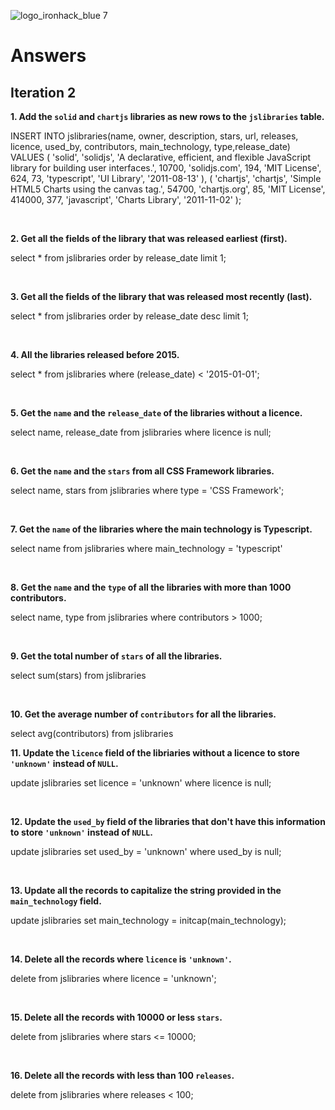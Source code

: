 ![logo_ironhack_blue 7](https://user-images.githubusercontent.com/23629340/40541063-a07a0a8a-601a-11e8-91b5-2f13e4e6b441.png)

# Answers

## Iteration 2

**1. Add the `solid` and `chartjs` libraries as new rows to the `jslibraries` table.**

INSERT INTO jslibraries(name, owner, description, stars, url, releases, licence, used_by, contributors, main_technology, type,release_date)
VALUES
(
'solid',
'solidjs',
'A declarative, efficient, and flexible JavaScript library for building user interfaces.',
10700,
'solidjs.com',
194,
'MIT License',
624,
73,
'typescript',
'UI Library',
'2011-08-13'
),
(
'chartjs',
'chartjs',
'Simple HTML5 Charts using the canvas tag.',
54700,
'chartjs.org',
85,
'MIT License',
414000,
377,
'javascript',
'Charts Library',
'2011-11-02'
);

<br>

**2. Get all the fields of the library that was released earliest (first).**

select \* from jslibraries
order by release_date
limit 1;

<br>

**3. Get all the fields of the library that was released most recently (last).**

select \* from jslibraries
order by release_date desc
limit 1;

<br>

**4. All the libraries released before 2015.**

select \* from jslibraries
where (release_date) < '2015-01-01';

<br>

**5. Get the `name` and the `release_date` of the libraries without a licence.**

select name, release_date from jslibraries
where licence is null;

<br>

**6. Get the `name` and the `stars` from all CSS Framework libraries.**

select name, stars from jslibraries
where type = 'CSS Framework';

<br>

**7. Get the `name` of the libraries where the main technology is Typescript.**

select name from jslibraries
where main_technology = 'typescript'

<br>

**8. Get the `name` and the `type` of all the libraries with more than 1000 contributors.**

select name, type from jslibraries
where contributors > 1000;

<br>

**9. Get the total number of `stars` of all the libraries.**

select sum(stars) from jslibraries

<br>

**10. Get the average number of `contributors` for all the libraries.**

select avg(contributors) from jslibraries
<br>

**11. Update the `licence` field of the libriaries without a licence to store `'unknown'` instead of `NULL`.**

update jslibraries
set licence = 'unknown'
where licence is null;

<br>

**12. Update the `used_by` field of the libraries that don't have this information to store `'unknown'` instead of `NULL`.**

update jslibraries
set used_by = 'unknown'
where used_by is null;

<br>

**13. Update all the records to capitalize the string provided in the `main_technology` field.**

update jslibraries
set main_technology = initcap(main_technology);

<br>

**14. Delete all the records where `licence` is `'unknown'`.**

delete from jslibraries
where licence = 'unknown';

<br>

**15. Delete all the records with 10000 or less `stars`.**

delete from jslibraries
where stars <= 10000;

<br>

**16. Delete all the records with less than 100 `releases`.**

delete from jslibraries
where releases < 100;

<br>
